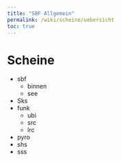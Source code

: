 ```yaml
---
title: "SBF Allgemein"
permalink: /wiki/scheine/uebersicht
toc: true
---
```

# Scheine
- sbf
  - binnen
  - see
- Sks
- funk
  - ubi
  - src
  - lrc
- pyro
- shs
- sss